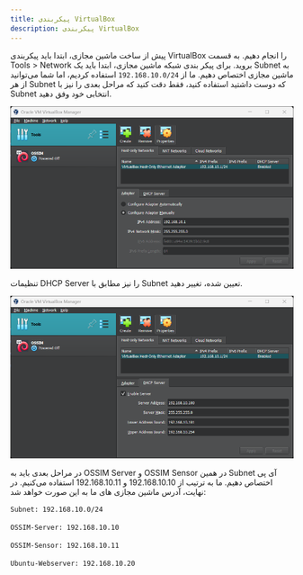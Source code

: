 ```yaml
---
title: پیکربندی VirtualBox
description: پیکربندی VirtualBox
---
```

پیش از ساخت ماشین مجازی، ابتدا باید پیکربندی VirtualBox را انجام دهیم.
به قسمت Tools > Network بروید. برای پیکر بندی شبکه ماشین مجازی، ابتدا باید یک Subnet به ماشین مجازی اختصاص دهیم. ما از `192.168.10.0/24` استفاده کردیم، اما شما می‌توانید از هر Subnet که دوست داشتید استفاده کنید، فقط دقت کنید که مراحل بعدی را نیز با Subnet انتخابی خود وفق دهید.

![تصویر پیکربندی آی پی در VirtualBox](../../../assets/virtualbox-subnet.png)

تنظیمات DHCP Server را نیز مطابق با Subnet تعیین شده، تغییر دهید.

![تصویر پیکربندی DHCP در VirtualBox](../../../assets/virtualbox-dhcp.png)

در مراحل بعدی باید به OSSIM Server و OSSIM Sensor در همین Subnet آی پی اختصاص دهیم. ما به ترتیب از 192.168.10.10 و 192.168.10.11 استفاده می‌کنیم.
در نهایت، آدرس ماشین مجازی های ما به این صورت خواهد شد:
```
Subnet: 192.168.10.0/24

OSSIM-Server: 192.168.10.10

OSSIM-Sensor: 192.168.10.11

Ubuntu-Webserver: 192.168.10.20
```
